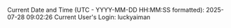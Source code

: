 Current Date and Time (UTC - YYYY-MM-DD HH:MM:SS formatted): 2025-07-28 09:02:26
Current User's Login: luckyaiman
